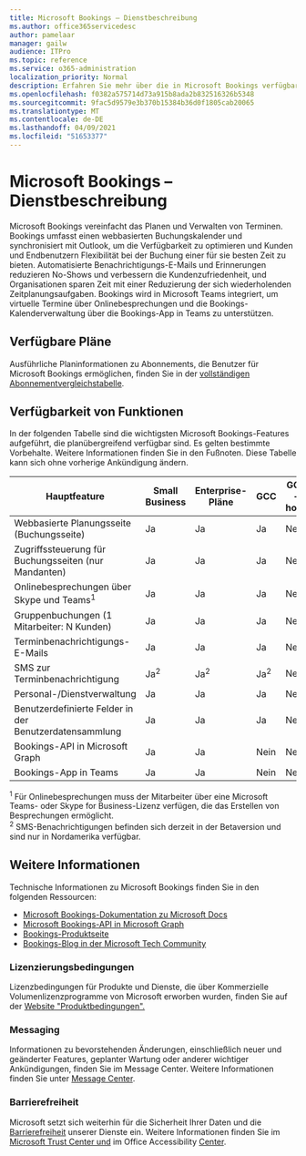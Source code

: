 ```yaml
---
title: Microsoft Bookings – Dienstbeschreibung
ms.author: office365servicedesc
author: pamelaar
manager: gailw
audience: ITPro
ms.topic: reference
ms.service: o365-administration
localization_priority: Normal
description: Erfahren Sie mehr über die in Microsoft Bookings verfügbaren Planoptionen und Features.
ms.openlocfilehash: f0382a575714d73a915b8ada2b832516326b5348
ms.sourcegitcommit: 9fac5d9579e3b370b15384b36d0f1805cab20065
ms.translationtype: MT
ms.contentlocale: de-DE
ms.lasthandoff: 04/09/2021
ms.locfileid: "51653377"
---
```

# <a name="microsoft-bookings-service-description"></a>Microsoft Bookings – Dienstbeschreibung

Microsoft Bookings vereinfacht das Planen und Verwalten von Terminen. Bookings umfasst einen webbasierten Buchungskalender und synchronisiert mit Outlook, um die Verfügbarkeit zu optimieren und Kunden und Endbenutzern Flexibilität bei der Buchung einer für sie besten Zeit zu bieten. Automatisierte Benachrichtigungs-E-Mails und Erinnerungen reduzieren No-Shows und verbessern die Kundenzufriedenheit, und Organisationen sparen Zeit mit einer Reduzierung der sich wiederholenden Zeitplanungsaufgaben. Bookings wird in Microsoft Teams integriert, um virtuelle Termine über Onlinebesprechungen und die Bookings-Kalenderverwaltung über die Bookings-App in Teams zu unterstützen.

## <a name="available-plans"></a>Verfügbare Pläne

Ausführliche Planinformationen zu Abonnements, die Benutzer für Microsoft Bookings ermöglichen, finden Sie in der  [vollständigen Abonnementvergleichstabelle](https://go.microsoft.com/fwlink/?linkid=2139145).

## <a name="feature-availability"></a>Verfügbarkeit von Funktionen

In der folgenden Tabelle sind die wichtigsten Microsoft Bookings-Features aufgeführt, die planübergreifend verfügbar sind. Es gelten bestimmte Vorbehalte. Weitere Informationen finden Sie in den Fußnoten. Diese Tabelle kann sich ohne vorherige Ankündigung ändern.

| Hauptfeature | Small Business | Enterprise-Pläne | GCC | GCC – hoch | DOD | Education |
| --- | --- | --- | --- | --- | --- | --- |
| Webbasierte Planungsseite (Buchungsseite) | Ja | Ja | Ja | Nein | Nein | Ja |
| Zugriffssteuerung für Buchungsseiten (nur Mandanten) | Ja | Ja | Ja | Nein | Nein | Ja |
| Onlinebesprechungen über Skype und Teams<sup>1</sup> <br/> | Ja | Ja | Ja | Nein | Nein | Ja |
| Gruppenbuchungen (1 Mitarbeiter: N Kunden) | Ja | Ja | Ja | Nein | Nein | Ja |
| Terminbenachrichtigungs-E-Mails | Ja | Ja | Ja | Nein | Nein | Ja |
| SMS zur Terminbenachrichtigung | Ja<sup>2</sup> <br/> | Ja<sup>2</sup> <br/> | Ja<sup>2</sup> <br/> | Nein | Nein | Ja |
| Personal-/Dienstverwaltung | Ja | Ja | Ja | Nein | Nein | Ja |
| Benutzerdefinierte Felder in der Benutzerdatensammlung | Ja | Ja | Ja | Nein | Nein | Ja |
| Bookings-API in Microsoft Graph | Ja | Ja | Nein | Nein | Nein | Ja |
| Bookings-App in Teams | Ja | Ja | Nein | Nein | Nein | Ja |

<sup>1</sup> Für Onlinebesprechungen muss der Mitarbeiter über eine Microsoft Teams- oder Skype for Business-Lizenz verfügen, die das Erstellen von Besprechungen ermöglicht.
<br/><sup>2</sup> SMS-Benachrichtigungen befinden sich derzeit in der Betaversion und sind nur in Nordamerika verfügbar.

## <a name="learn-more"></a>Weitere Informationen

Technische Informationen zu Microsoft Bookings finden Sie in den folgenden Ressourcen:

- [Microsoft Bookings-Dokumentation zu Microsoft Docs](/microsoft-365/bookings/bookings-overview?view=o365-worldwide)
- [Microsoft Bookings-API in Microsoft Graph](/graph/api/resources/booking-api-overview?view=graph-rest-beta)
- [Bookings-Produktseite](https://www.microsoft.com/microsoft-365/business/scheduling-and-booking-app)
- [Bookings-Blog in der Microsoft Tech Community](https://techcommunity.microsoft.com/t5/microsoft-bookings-blog/bg-p/Office365BusinessAppsBlog)

### <a name="licensing-terms"></a>Lizenzierungsbedingungen

Lizenzbedingungen für Produkte und Dienste, die über Kommerzielle Volumenlizenzprogramme von Microsoft erworben wurden, finden Sie auf der [Website "Produktbedingungen".](https://www.microsoft.com/microsoft-365)

### <a name="messaging"></a>Messaging 

Informationen zu bevorstehenden Änderungen, einschließlich neuer und geänderter Features, geplanter Wartung oder anderer wichtiger Ankündigungen, finden Sie im Message Center. Weitere Informationen finden Sie unter [Message Center](/microsoft-365/admin/manage/message-center).

### <a name="accessibility"></a>Barrierefreiheit

Microsoft setzt sich weiterhin für die Sicherheit Ihrer Daten und die [Barrierefreiheit](https://www.microsoft.com/trust-center/compliance/accessibility) unserer Dienste ein. Weitere Informationen finden Sie im [Microsoft Trust Center und](https://www.microsoft.com/trust-center) im Office Accessibility [Center](https://support.office.com/article/ecab0fcf-d143-4fe8-a2ff-6cd596bddc6d).